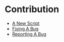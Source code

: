 # Contribution

- [A New Script](https://github.com/sarvesh4396/Linux-Scripts/blob/main/.github/Templates/NEW_SCRIPT.md)
- [Fixing A Bug](https://github.com/sarvesh4396/Linux-Scripts/blob/main/.github/Templates/BUG_FIX.md)
- [Reporting A Bug](https://github.com/sarvesh4396/Linux-Scripts/blob/main/.github/Templates/BUG_REPORT.md)
